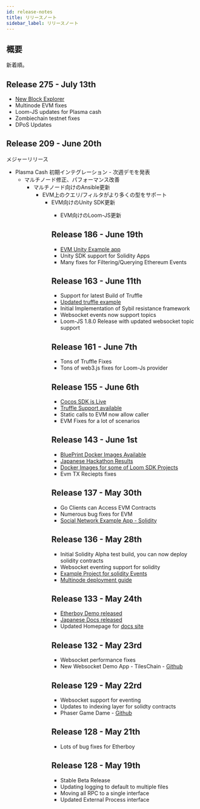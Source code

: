 ```yaml
---
id: release-notes
title: リリースノート
sidebar_label: リリースノート
---
```

## 概要

新着順。

## Release 275 - July 13th

* [New Block Explorer](block-explorer-tutorial.html)
* Multinode EVM fixes 
* Loom-JS updates for Plasma cash
* Zombiechain testnet fixes
* DPoS Updates

## Release 209 - June 20th

メジャーリリース 

* Plasma Cash 初期インテグレーション - 次週デモを発表 
    * マルチノード修正、パフォーマンス改善 
        * マルチノード向けのAnsible更新  
            * EVM上のクエリ/フィルタがより多くの型をサポート 
                * EVM向けのUnity SDK更新 
                    * EVM向けのLoom-JS更新 </ul></p> 
                        ## Release 186 - June 19th
                        
                        * [EVM Unity Example app](https://loomx.io/developers/docs/en/unity-sample-tiles-chain-evm.html)
                        * Unity SDK support for Solidity Apps
                        * Many fixes for Filtering/Querying Ethereum Events
                        ## Release 163 - June 11th
                        
                        * Support for latest Build of Truffle
                        * [Updated truffle example](https://github.com/loomnetwork/loom-truffle-provider)
                        * Initial Implementation of Sybil resistance framework
                        * Websocket events now support topics 
                        * Loom-JS 1.8.0 Release with updated websocket topic support
                        ## Release 161 - June 7th
                        
                        * Tons of Truffle Fixes
                        * Tons of web3.js fixes for Loom-Js provider
                        ## Release 155 - June 6th
                        
                        * [Cocos SDK is Live](cocos-sdk-quickstart.html)
                        * [Truffle Support available](truffle-deploy.html)
                        * Static calls to EVM now allow caller
                        * EVM Fixes for a lot of scenarios 
                        ## Release 143 - June 1st
                        
                        * [BluePrint Docker Images Available](docker-blueprint.html)
                        * [Japanese Hackathon Results](https://medium.com/loom-network/highlights-from-the-first-loom-unity-sdk-hackathon-tokyo-edition-6ed723747c19)
                        * [Docker Images for some of Loom SDK Projects](https://hub.docker.com/r/loomnetwork/)
                        * Evm TX Reciepts fixes 
                        ## Release 137 - May 30th
                        
                        * Go Clients can Access EVM Contracts
                        * Numerous bug fixes for EVM
                        * [Social Network Example App - Solidity](simple-social-network-example.html)
                        ## Release 136 - May 28th
                        
                        * Initial Solidity Alpha test build, you can now deploy solidity contracts
                        * Websocket eventing support for solidity 
                        * [Example Project for solidity Events](phaser-sdk-demo-web3-websocket.html)
                        * [Multinode deployment guide](multi-node-deployment.html)
                        ## Release 133 - May 24th
                        
                        * [Etherboy Demo released](https://loomx.io/developers/docs/en/etherboy-game.html)
                        * [Japanese Docs released](https://loomx.io/developers/ja)
                        * Updated Homepage for [docs site](https://loomx.io/developers/en/) 
                        ## Release 132 - May 23rd
                        
                        * Websocket performance fixes
                        * New Websocket Demo App - TilesChain - [Github](https://github.com/loomnetwork/tiles-chain) 
                        ## Release 129 - May 22rd
                        
                        * Websocket support for eventing
                        * Updates to indexing layer for solidty contracts
                        * Phaser Game Dame - [Github](https://github.com/loomnetwork/phaser-sdk-demo)
                        ## Release 128 - May 21th
                        
                        * Lots of bug fixes for Etherboy
                        ## Release 128 - May 19th
                        
                        * Stable Beta Release
                        * Updating logging to default to multiple files 
                        * Moving all RPC to a single interface
                        * Updated External Process interface